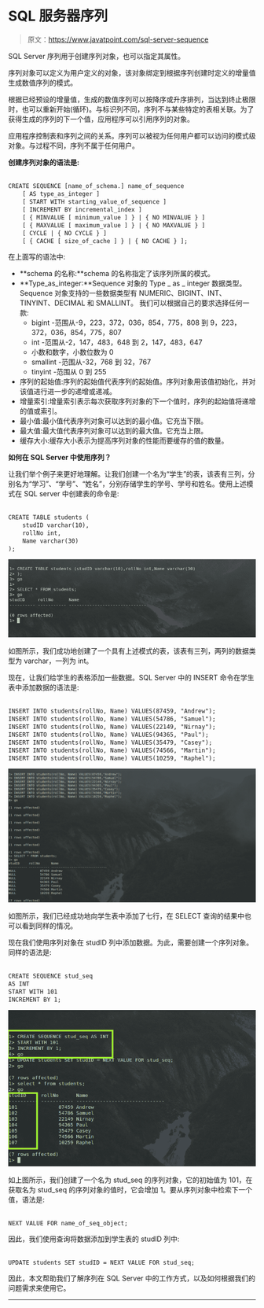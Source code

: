 # SQL 服务器序列

> 原文：<https://www.javatpoint.com/sql-server-sequence>

SQL Server 序列用于创建序列对象，也可以指定其属性。

序列对象可以定义为用户定义的对象，该对象绑定到根据序列创建时定义的增量值生成数值序列的模式。

根据已经预设的增量值，生成的数值序列可以按降序或升序排列，当达到终止极限时，也可以重新开始(循环)。与标识列不同，序列不与某些特定的表相关联。为了获得生成的序列的下一个值，应用程序可以引用序列的对象。

应用程序控制表和序列之间的关系。序列可以被视为任何用户都可以访问的模式级对象。与过程不同，序列不属于任何用户。

**创建序列对象的语法是:**

```

CREATE SEQUENCE [name_of_schema.] name_of_sequence  
    [ AS type_as_integer ]  
    [ START WITH starting_value_of_sequence ]  
    [ INCREMENT BY incremental_index ]  
    [ { MINVALUE [ minimum_value ] } | { NO MINVALUE } ]  
    [ { MAXVALUE [ maximum_value ] } | { NO MAXVALUE } ]  
    [ CYCLE | { NO CYCLE } ]  
    [ { CACHE [ size_of_cache ] } | { NO CACHE } ];

```

在上面写的语法中:

*   **schema 的名称:**schema 的名称指定了该序列所属的模式。
*   **Type_as_integer:**Sequence 对象的 Type _ as _ integer 数据类型。Sequence 对象支持的一些数据类型有 NUMERIC、BIGINT、INT、TINYINT、DECIMAL 和 SMALLINT。
    我们可以根据自己的要求选择任何一款:
    *   bigint -范围从-9，223，372，036，854，775，808 到 9，223，372，036，854，775，807
    *   int -范围从-2，147，483，648 到 2，147，483，647
    *   小数和数字，小数位数为 0
    *   smallint -范围从-32，768 到 32，767
    *   tinyint -范围从 0 到 255
*   序列的起始值:序列的起始值代表序列的起始值。序列对象用该值初始化，并对该值进行进一步的递增或递减。
*   增量索引:增量索引表示每次获取序列对象的下一个值时，序列的起始值将递增的值或索引。
*   最小值:最小值代表序列对象可以达到的最小值。它充当下限。
*   最大值:最大值代表序列对象可以达到的最大值。它充当上限。
*   缓存大小:缓存大小表示为提高序列对象的性能而要缓存的值的数量。

**如何在 SQL Server 中使用序列？**

让我们举个例子来更好地理解。让我们创建一个名为“学生”的表，该表有三列，分别名为“学习”、“学号”、“姓名”，分别存储学生的学号、学号和姓名。使用上述模式在 SQL server 中创建表的命令是:

```

CREATE TABLE students (
	studID varchar(10),
	rollNo int,
	Name varchar(30)
);

```

![SQL Server Sequence](img/761a5fa6bc0f4fa615bcc92741c0dc4b.png)

如图所示，我们成功地创建了一个具有上述模式的表，该表有三列，两列的数据类型为 varchar，一列为 int。

现在，让我们给学生的表格添加一些数据。SQL Server 中的 INSERT 命令在学生表中添加数据的语法是:

```

INSERT INTO students(rollNo, Name) VALUES(87459, "Andrew");
INSERT INTO students(rollNo, Name) VALUES(54786, "Samuel");
INSERT INTO students(rollNo, Name) VALUES(22149, "Nirnay");
INSERT INTO students(rollNo, Name) VALUES(94365, "Paul");
INSERT INTO students(rollNo, Name) VALUES(35479, "Casey");
INSERT INTO students(rollNo, Name) VALUES(74566, "Martin");
INSERT INTO students(rollNo, Name) VALUES(10259, "Raphel");

```

![SQL Server Sequence](img/1ebf950b45f6d647c820121dd9387ff2.png)

如图所示，我们已经成功地向学生表中添加了七行，在 SELECT 查询的结果中也可以看到同样的情况。

现在我们使用序列对象在 studID 列中添加数据。为此，需要创建一个序列对象。同样的语法是:

```

CREATE SEQUENCE stud_seq 
AS INT
START WITH 101
INCREMENT BY 1;

```

![SQL Server Sequence](img/d3c8c068cc68c20229cb5e787a5025da.png)

如上图所示，我们创建了一个名为 stud_seq 的序列对象，它的初始值为 101，在获取名为 stud_seq 的序列对象的值时，它会增加 1。要从序列对象中检索下一个值，语法是:

```

NEXT VALUE FOR name_of_seq_object;

```

因此，我们使用查询将数据添加到学生表的 studID 列中:

```

UPDATE students SET studID = NEXT VALUE FOR stud_seq;

```

因此，本文帮助我们了解序列在 SQL Server 中的工作方式，以及如何根据我们的问题需求来使用它。

* * *